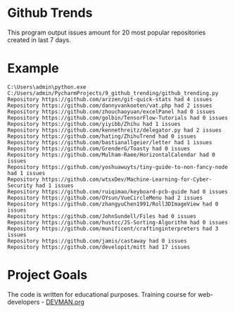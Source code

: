 # Github Trends

This program output issues amount for 20 most popular repositories created in last 7 days.

# Example

```
C:\Users\admin\python.exe C:/Users/admin/PycharmProjects/9_github_trending/github_trending.py
Repository https://github.com/arzzen/git-quick-stats had 4 issues
Repository https://github.com/dannyvankooten/vat.php had 2 issues
Repository https://github.com/zhouchaoyuan/excelPanel had 0 issues
Repository https://github.com/golbin/TensorFlow-Tutorials had 0 issues
Repository https://github.com/yiyibb/Zhihu had 1 issues
Repository https://github.com/kennethreitz/delegator.py had 2 issues
Repository https://github.com/hating/ZhihuTrend had 0 issues
Repository https://github.com/bastianallgeier/letter had 1 issues
Repository https://github.com/GrenderG/Toasty had 0 issues
Repository https://github.com/Mulham-Raee/HorizontalCalendar had 0 issues
Repository https://github.com/yoshuawuyts/tiny-guide-to-non-fancy-node had 1 issues
Repository https://github.com/wtsxDev/Machine-Learning-for-Cyber-Security had 1 issues
Repository https://github.com/ruiqimao/keyboard-pcb-guide had 0 issues
Repository https://github.com/OYsun/VueCircleMenu had 2 issues
Repository https://github.com/zhangyuChen1991/Roll3DImageView had 0 issues
Repository https://github.com/JohnSundell/Files had 0 issues
Repository https://github.com/hustcc/JS-Sorting-Algorithm had 0 issues
Repository https://github.com/munificent/craftinginterpreters had 3 issues
Repository https://github.com/jamis/castaway had 0 issues
Repository https://github.com/developit/mitt had 17 issues
```

# Project Goals

The code is written for educational purposes. Training course for web-developers - [DEVMAN.org](https://devman.org)
